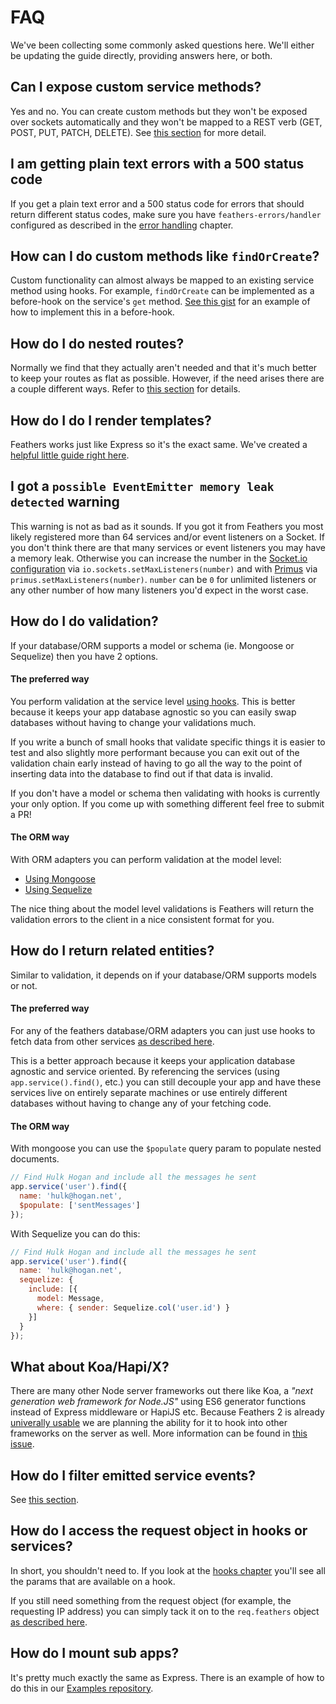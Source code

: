 # FAQ

We've been collecting some commonly asked questions here. We'll either be updating the guide directly, providing answers here, or both.

## Can I expose custom service methods?

Yes and no. You can create custom methods but they won't be exposed over sockets automatically and they won't be mapped to a REST verb (GET, POST, PUT, PATCH, DELETE). See [this section](../clients/readme.html#no-custom-methods) for more detail.

## I am getting plain text errors with a 500 status code

If you get a plain text error and a 500 status code for errors that should return different status codes, make sure you have `feathers-errors/handler` configured as described in the [error handling](../middleware/error-handling.md) chapter.

## How can I do custom methods like `findOrCreate`?

Custom functionality can almost always be mapped to an existing service method using hooks.  For example, `findOrCreate` can be implemented as a before-hook on the service's `get` method.  [See this gist](https://gist.github.com/marshallswain/9fa3b1e855633af00998) for an example of how to implement this in a before-hook.

## How do I do nested routes?

Normally we find that they actually aren't needed and that it's much better to keep your routes as flat as possible. However, if the need arises there are a couple different ways. Refer to [this section](http://docs.feathersjs.com/middleware/routing.html#nested-routes) for details.

## How do I do I render templates?

Feathers works just like Express so it's the exact same. We've created a [helpful little guide right here](../guides/using-a-view-engine.md).

## I got a `possible EventEmitter memory leak detected` warning

This warning is not as bad as it sounds. If you got it from Feathers you most likely registered more than 64 services and/or event listeners on a Socket. If you don't think there are that many services or event listeners you may have a memory leak. Otherwise you can increase the number in the [Socket.io configuration](../real-time/socket-io.md) via `io.sockets.setMaxListeners(number)` and with [Primus](../real-time/primus.md) via `primus.setMaxListeners(number)`. `number` can be `0` for unlimited listeners or any other number of how many listeners you'd expect in the worst case.

## How do I do validation?

If your database/ORM supports a model or schema (ie. Mongoose or Sequelize) then you have 2 options.

#### The preferred way

You perform validation at the service level [using hooks](http://docs.feathersjs.com/hooks/examples.html#validation). This is better because it keeps your app database agnostic so you can easily swap databases without having to change your validations much.

If you write a bunch of small hooks that validate specific things it is easier to test and also slightly more performant because you can exit out of the validation chain early instead of having to go all the way to the point of inserting data into the database to find out if that data is invalid.

If you don't have a model or schema then validating with hooks is currently your only option. If you come up with something different feel free to submit a PR!

#### The ORM way

With ORM adapters you can perform validation at the model level:

- [Using Mongoose](http://docs.feathersjs.com/databases/mongoose.html#validation)
- [Using Sequelize](http://docs.sequelizejs.com/en/latest/docs/models-definition/#validations)

The nice thing about the model level validations is Feathers will return the validation errors to the client in a nice consistent format for you.


## How do I return related entities?

Similar to validation, it depends on if your database/ORM supports models or not.

#### The preferred way

For any of the feathers database/ORM adapters you can just use hooks to fetch data from other services [as described here](http://docs.feathersjs.com/hooks/examples.html#fetching-related-items).

This is a better approach because it keeps your application database agnostic and service oriented. By referencing the services (using `app.service().find()`, etc.) you can still decouple your app and have these services live on entirely separate machines or use entirely different databases without having to change any of your fetching code.

#### The ORM way

With mongoose you can use the `$populate` query param to populate nested documents.

```js
// Find Hulk Hogan and include all the messages he sent
app.service('user').find({
  name: 'hulk@hogan.net',
  $populate: ['sentMessages']
});
```

With Sequelize you can do this:

```js
// Find Hulk Hogan and include all the messages he sent
app.service('user').find({
  name: 'hulk@hogan.net',
  sequelize: {
    include: [{
      model: Message,
      where: { sender: Sequelize.col('user.id') }
    }]
  }
});
```

## What about Koa/Hapi/X?

There are many other Node server frameworks out there like Koa, a *"next generation web framework for Node.JS"* using ES6 generator functions instead of Express middleware or HapiJS etc. Because Feathers 2 is already [univerally usable](../clients/feathers.md) we are planning the ability for it to hook into other frameworks on the server as well. More information can be found in [this issue](https://github.com/feathersjs/feathers/issues/258).

## How do I filter emitted service events?

See [this section](http://docs.feathersjs.com/real-time/filtering.html).

## How do I access the request object in hooks or services?

In short, you shouldn't need to. If you look at the [hooks chapter](../hooks/readme.md) you'll see all the params that are available on a hook.

If you still need something from the request object (for example, the requesting IP address) you can simply tack it on to the `req.feathers` object [as described here](http://docs.feathersjs.com/middleware/express.html#setting-service-parameters).

## How do I mount sub apps?

It's pretty much exactly the same as Express. There is an example of how to do this in our [Examples repository](https://github.com/feathersjs/feathers-demos/tree/master/examples/app-structure).
